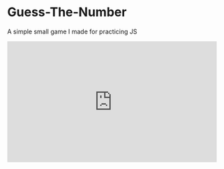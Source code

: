# Guess-The-Number
A simple small game I made for practicing JS


<iframe src="https://giphy.com/embed/8fAwuYncjIPyEXvl6G" width="480" height="277" frameBorder="0" class="giphy-embed" allowFullScreen></iframe>
